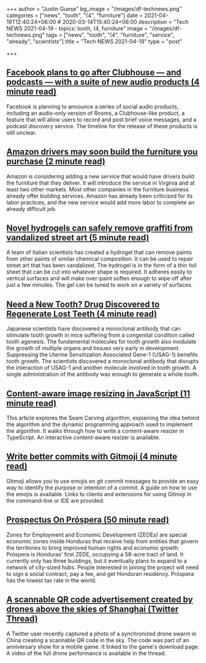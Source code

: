 +++
author = "Justin Guese"
bg_image = "/images/df-technews.png"
categories = ["news", "tooth", "(4", "furniture"]
date = 2021-04-19T12:40:24+06:00 # 2020-03-14T15:40:24+06:00
description = "Tech NEWS 2021-04-19 - topics: tooth, (4, furniture"
image = "/images/df-technews.png"
tags = ["news", "tooth", "(4", "furniture", "service", "already", "scientists"]
title = "Tech NEWS 2021-04-19"
type = "post"

+++

## [Facebook plans to go after Clubhouse — and podcasts — with a suite of new audio products (4 minute read)](https://www.vox.com/recode/2021/4/18/22390742/facebook-podcasts-clubhouse-audio-launch-spotify-zuckerberg-apple)

Facebook is planning to announce a series of social audio products, including an audio-only version of Rooms, a Clubhouse-like product, a feature that will allow users to record and post brief voice messages, and a podcast discovery service. The timeline for the release of these products is still unclear.

## [Amazon drivers may soon build the furniture you purchase (2 minute read)](https://www.theverge.com/2021/4/16/22387755/amazon-furniture-assembly-service-delivery-drivers)

Amazon is considering adding a new service that would have drivers build the furniture that they deliver. It will introduce the service in Virginia and at least two other markets. Most other companies in the furniture business already offer building services. Amazon has already been criticized for its labor practices, and the new service would add more labor to complete an already difficult job.

## [Novel hydrogels can safely remove graffiti from vandalized street art (5 minute read)](https://arstechnica.com/science/2021/04/novel-hydrogels-can-safely-remove-graffiti-from-vandalized-street-art/)

A team of Italian scientists has created a hydrogel that can remove paints from other paints of similar chemical composition. It can be used to repair street art that has been vandalized. The hydrogel is in the form of a thin foil sheet that can be cut into whatever shape is required. It adheres easily to vertical surfaces and will make over-paint soften enough to wipe off after just a few minutes. The gel can be tuned to work on a variety of surfaces.

## [Need a New Tooth? Drug Discovered to Regenerate Lost Teeth (4 minute read)](https://scitechdaily.com/need-a-new-tooth-drug-discovered-to-regenerate-lost-teeth/)

Japanese scientists have discovered a monoclonal antibody that can stimulate tooth growth in mice suffering from a congenital condition called tooth agenesis. The fundamental molecules for tooth growth also modulate the growth of multiple organs and tissues very early in development. Suppressing the Uterine Sensitization Associated Gene-1 (USAG-1) benefits tooth growth. The scientists discovered a monoclonal antibody that disrupts the interaction of USAG-1 and another molecule involved in tooth growth. A single administration of the antibody was enough to generate a whole tooth.

## [Content-aware image resizing in JavaScript (11 minute read)](https://trekhleb.dev/blog/2021/content-aware-image-resizing-in-javascript/)

This article explores the Seam Carving algorithm, explaining the idea behind the algorithm and the dynamic programming approach used to implement the algorithm. It walks through how to write a content-aware resizer in TypeScript. An interactive content-aware resizer is available.

## [Write better commits with Gitmoji (4 minute read)](https://dev.to/javidjms/git-write-better-commits-with-gitmoji-3193)

Gitmoji allows you to use emojis on git commit messages to provide an easy way to identify the purpose or intention of a commit. A guide on how to use the emojis is available. Links to clients and extensions for using Gitmoji in the command-line or IDE are provided.

## [Prospectus On Próspera (50 minute read)](https://astralcodexten.substack.com/p/prospectus-on-prospera)

Zones for Employment and Economic Development (ZEDEs) are special economic zones inside Honduras that receive help from entities that govern the territories to bring improved human rights and economic growth. Próspera is Honduras' first ZEDE, occupying a 58-acre tract of land. It currently only has three buildings, but it eventually plans to expand to a network of city-sized hubs. People interested in joining the project will need to sign a social contract, pay a fee, and get Honduran residency. Próspera has the lowest tax rate in the world.

## [A scannable QR code advertisement created by drones above the skies of Shanghai (Twitter Thread)](https://twitter.com/pathfinder/status/1383491963068899336)

A Twitter user recently captured a photo of a synchronized drone swarm in China creating a scannable QR code in the sky. The code was part of an anniversary show for a mobile game. It linked to the game's download page. A video of the full drone performance is available in the thread.

